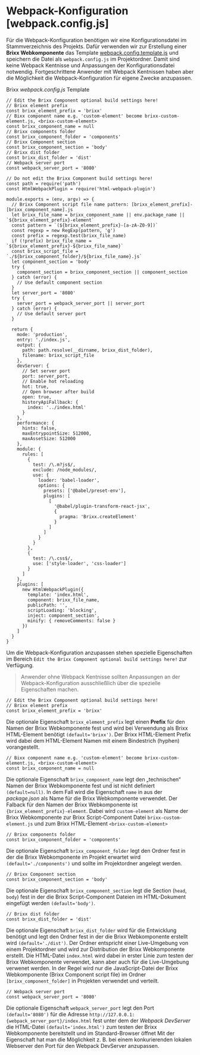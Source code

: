 # Webpack-Konfiguration [webpack.config.js]

Für die Webpack-Konfiguration benötigen wir eine Konfigurationsdatei im Stammverzeichnis des Projekts. Dafür verwenden wir zur Erstellung einer **Brixx Webkomponente** das Template [webpack.config.template.js](../assets/downloads/webpack.config.template.js) und speichern die Datei als `webpack.config.js` im Projektordner. Damit sind keine Webpack Kentnisse und Anpassungen der Konfigurationsdatei notwendig. Fortgeschrittene Anwender mit Webpack Kentnissen haben aber die Möglichkeit die Webpack-Konfiguration für eigene Zwecke anzupassen.

Brixx _webpack.config.js_ Template

    // Edit the Brixx Component optional build settings here!
    // Brixx element prefix
    const brixx_element_prefix = 'brixx'
    // Bixx component name e.g. 'custom-element' become brixx-custom-element.js, <brixx-custom-element>
    const brixx_component_name = null
    // Brixx components folder
    const brixx_component_folder = 'components'
    // Brixx Component section
    const brixx_component_section = 'body'
    // Brixx dist folder
    const brixx_dist_folder = 'dist'
    // Webpack server port
    const webpack_server_port = '8080'

    // Do not edit the Brixx Component build settings here!
    const path = require('path')
    const HtmlWebpackPlugin = require('html-webpack-plugin')

    module.exports = (env, argv) => {
      // Brixx Component script file name pattern: [brixx_element_prefix]-[brixx_component_name].js
      let brixx_file_name = brixx_component_name || env.package_name || `${brixx_element_prefix}-element`
      const pattern = `(${brixx_element_prefix}-[a-zA-Z0-9])`
      const regexp = new RegExp(pattern, 'g')
      const prefix = regexp.test(brixx_file_name)
      if (!prefix) brixx_file_name = `${brixx_element_prefix}-${brixx_file_name}`
      const brixx_script_file = `./${brixx_component_folder}/${brixx_file_name}.js`
      let component_section = 'body'
      try {
        component_section = brixx_component_section || component_section
      } catch (error) {
        // Use default component section
      }
      let server_port = '8080'
      try {
        server_port = webpack_server_port || server_port
      } catch (error) {
        // Use default server port
      }

      return {
        mode: 'production',
        entry: './index.js',
        output: {
          path: path.resolve(__dirname, brixx_dist_folder),
          filename: brixx_script_file
        },
        devServer: {
          // Set server port
          port: server_port,
          // Enable hot reloading
          hot: true,
          // Open browser after build
          open: true,
          historyApiFallback: {
            index: '../index.html'
          }
        },
        performance: {
          hints: false,
          maxEntrypointSize: 512000,
          maxAssetSize: 512000
        },
        module: {
          rules: [
            {
              test: /\.m?js$/,
              exclude: /node_modules/,
              use: {
                loader: 'babel-loader',
                options: {
                  presets: ['@babel/preset-env'],
                  plugins: [
                    [
                      '@babel/plugin-transform-react-jsx',
                      {
                        pragma: 'Brixx.createElement'
                      }
                    ]
                  ]
                }
              }
            },
            {
              test: /\.css$/,
              use: ['style-loader', 'css-loader']
            }
          ]
        },
        plugins: [
          new HtmlWebpackPlugin({
            template: 'index.html',
            component: brixx_file_name,
            publicPath: '',
            scriptLoading: 'blocking',
            inject: component_section',
            minify: { removeComments: false }
          })
        ]
      }
    }

Um die Webpack-Konfiguration anzupassen stehen spezielle Eigenschaften im Bereich `Edit the Brixx Component optional build settings here!` zur Verfügung.

> Anwender ohne Webpack Kentnisse sollten Anpassungen an der Webpack-Konfiguration ausschließlich über die spezielle Eigenschaften machen.

    // Edit the Brixx Component optional build settings here!
    // Brixx element prefix
    const brixx_element_prefix = 'brixx'

Die optionale Eigenschaft `brixx_element_prefix` legt einen **Prefix** für den Namen der Brixx Webkomponente fest und wird bei Verwendung als Brixx HTML-Element benötigt `(default='brixx')`. Der Brixx HTML-Element Prefix wird dabei dem HTML-Element Namen mit einem Bindestrich (hyphen) vorangestellt.

    // Bixx component name e.g. 'custom-element' become brixx-custom-element.js, <brixx-custom-element>
    const brixx_component_name = null

Die optionale Eigenschaft `brixx_component_name` legt den „technischen“ Namen der Brixx Webkomponente fest und ist nicht definiert `(default=null)`. In dem Fall wird die Eigenschaft `name` in aus der _package.json_ als Name für die Brixx Webkomponente verwendet. Der Falback für den Namen der Brixx Webkomponente ist `{brixx_element_prefix}-element`. Dabei wird `custom-element` als Name der Brixx Webkomponente zur Brixx Script-Component Datei `brixx-custom-element.js` und zum Brixx HTML-Element `<brixx-custom-element>`

    // Brixx components folder
    const brixx_component_folder = 'components'

Die optionale Eigenschaft `brixx_component_folder` legt den Ordner fest in der die Brixx Webkomponente im Projekt erwartet wird `(default='./components')` und sollte im Projektordner angelegt werden.

    // Brixx Component section
    const brixx_component_section = 'body'

Die optionale Eigenschaft `brixx_component_section` legt die Section (`head`, `body`) fest in der die Brixx Script-Component Dateien im HTML-Dokument eingefügt werden `(default='body')`.

    // Brixx dist folder
    const brixx_dist_folder = 'dist'

Die optionale Eigenschaft `brixx_dist_folder` wird für die Entwicklung benötigt und legt den Ordner fest in der die Brixx Webkomponente erstellt wird `(default='./dist')`. Der Ordner entspricht einer Live-Umgebung von einem Projektordner und wird zur Distribution der Brixx Webkomponente erstellt. Die HTML-Datei `index.html` wird dabei in erster Linie zum testen der Brixx Webkomponente verwendet, kann aber auch für die Live-Umgebung verwenet werden. In der Regel wird nur die JavaScript-Datei der Brixx Webkomponente (Brixx Component script file) im Ordner `[brixx_component_folder]` in Projekten verwendet und verteilt.

    // Webpack server port
    const webpack_server_port = '8080'

Die optionale Eigenschaft `webpack_server_port` legt den Port `(default='8080')` für die Adresse `http://127.0.0.1:{webpack_server_port}/index.html` fest unter dem der _Webpack DevServer_ die HTML-Datei `(default='index.html')` zum testen der Brixx Webkomponente bereitstellt und im Standard-Browser öffnet Mit der Eigenschaft hat man die Möglichkeit z. B. bei einem konkurierenden lokalen Webserver den Port für den Webpack DevServer anzupassen.
